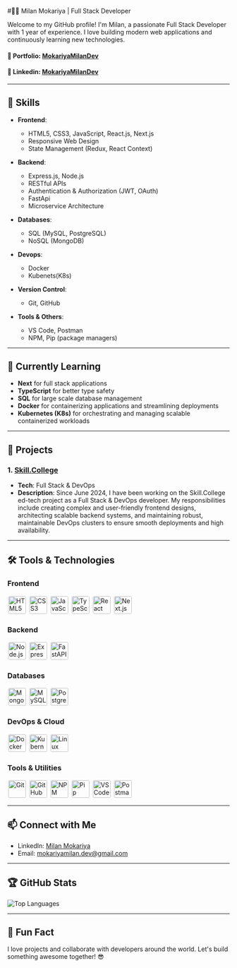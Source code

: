 #👨‍💻 Milan Mokariya | Full Stack Developer

Welcome to my GitHub profile! I'm Milan, a passionate Full Stack Developer with 1 year of experience. I love building modern web applications and continuously learning new technologies.

#### 🔗 **Portfolio**: [MokariyaMilanDev](https://mokariyamilandev.github.io/MokariyaMilanDev/)

#### 🔗 **Linkedin**: [MokariyaMilanDev](https://www.linkedin.com/in/mokariya-milan-dev)

---

## 🚀 Skills

- **Frontend**:

  - HTML5, CSS3, JavaScript, React.js, Next.js
  - Responsive Web Design
  - State Management (Redux, React Context)

- **Backend**:

  - Express.js, Node.js
  - RESTful APIs
  - Authentication & Authorization (JWT, OAuth)
  - FastApi
  - Microservice Architecture

- **Databases**:

  - SQL (MySQL, PostgreSQL)
  - NoSQL (MongoDB)

- **Devops**:

  - Docker
  - Kubenets(K8s)

- **Version Control**:

  - Git, GitHub

- **Tools & Others**:
  - VS Code, Postman
  - NPM, Pip (package managers)

---

## 🌱 Currently Learning

- **Next** for full stack applications
- **TypeScript** for better type safety
- **SQL** for large scale database management
- **Docker** for containerizing applications and streamlining deployments
- **Kubernetes (K8s)** for orchestrating and managing scalable containerized workloads

---

## 💼 Projects

### 1. **[Skill.College](https://www.skill.college)**

- **Tech**: Full Stack & DevOps
- **Description**: Since June 2024, I have been working on the Skill.College ed-tech project as a Full Stack & DevOps developer. My responsibilities include creating complex and user-friendly frontend designs, architecting scalable backend systems, and maintaining robust, maintainable DevOps clusters to ensure smooth deployments and high availability.

---

## 🛠️ Tools & Technologies

### Frontend

<div>
  <img style="height:40px; border-radius:5px; padding: 2px;" src="https://img.shields.io/badge/-HTML5-E34F26?logo=html5&logoColor=ffffff&style=flat-square" alt="HTML5" />
  <img style="height:40px; border-radius:5px; padding: 2px;" src="https://img.shields.io/badge/-CSS3-1572B6?logo=css3&logoColor=ffffff&style=flat-square" alt="CSS3" />
  <img style="height:40px; border-radius:5px; padding: 2px;" alt="JavaScript" src="https://img.shields.io/badge/-JavaScript-F7DF1E?logo=javascript&logoColor=ffffff&style=flat-square" />
  <img style="height:40px; border-radius:5px; padding: 2px;" alt="TypeScript" src="https://img.shields.io/badge/-TypeScript-3178C6?logo=typescript&logoColor=ffffff&style=flat-square" />
  <img style="height:40px; border-radius:5px; padding: 2px;" alt="React" src="https://img.shields.io/badge/-React-61DAFB?logo=react&logoColor=ffffff&style=flat-square" />
  <img style="height:40px; border-radius:5px; padding: 2px;" alt="Next.js" src="https://img.shields.io/badge/-Next.js-000000?logo=nextdotjs&logoColor=ffffff&style=flat-square" />
</div>

### Backend

<div>
  <img style="height:40px; border-radius:5px; padding: 2px;" alt="Node.js" src="https://img.shields.io/badge/-Node.js-339933?logo=nodedotjs&logoColor=ffffff&style=flat-square" />
  <img style="height:40px; border-radius:5px; padding: 2px;" alt="Express.js" src="https://img.shields.io/badge/-Express.js-000000?logo=express&logoColor=ffffff&style=flat-square" />
  <img style="height:40px; border-radius:5px; padding: 2px;" alt="FastAPI" src="https://img.shields.io/badge/-FastAPI-009688?logo=fastapi&logoColor=ffffff&style=flat-square" />
</div>

### Databases

<div>
  <img style="height:40px; border-radius:5px; padding: 2px;" alt="MongoDB" src="https://img.shields.io/badge/-MongoDB-47A248?logo=mongodb&logoColor=ffffff&style=flat-square" />
  <img style="height:40px; border-radius:5px; padding: 2px;" alt="MySQL" src="https://img.shields.io/badge/-MySQL-4479A1?logo=mysql&logoColor=ffffff&style=flat-square" />
  <img style="height:40px; border-radius:5px; padding: 2px;" alt="PostgreSQL" src="https://img.shields.io/badge/-PostgreSQL-4169E1?logo=postgresql&logoColor=ffffff&style=flat-square" />
</div>

### DevOps & Cloud

<div>
  <img style="height:40px; border-radius:5px; padding: 2px;" alt="Docker" src="https://img.shields.io/badge/-Docker-2496ED?logo=docker&logoColor=ffffff&style=flat-square" />
  <img style="height:40px; border-radius:5px; padding: 2px;" alt="Kubernetes" src="https://img.shields.io/badge/-Kubernetes-326CE5?logo=kubernetes&logoColor=ffffff&style=flat-square" />
  <img style="height:40px; border-radius:5px; padding: 2px;" alt="Linux" src="https://img.shields.io/badge/-Linux-FCC624?logo=linux&logoColor=000000&style=flat-square" />
</div>

### Tools & Utilities

<div>
  <img style="height:40px; border-radius:5px; padding: 2px;" alt="Git" src="https://img.shields.io/badge/-Git-F05032?logo=git&logoColor=ffffff&style=flat-square" />
  <img style="height:40px; border-radius:5px; padding: 2px;" alt="GitHub" src="https://img.shields.io/badge/-GitHub-181717?logo=github&logoColor=ffffff&style=flat-square" />
  <img style="height:40px; border-radius:5px; padding: 2px;" alt="NPM" src="https://img.shields.io/badge/-NPM-CB3837?logo=npm&logoColor=ffffff&style=flat-square" />
  <img style="height:40px; border-radius:5px; padding: 2px;" alt="Pip" src="https://img.shields.io/badge/-Pip-3776AB?logo=pypi&logoColor=ffffff&style=flat-square" />
  <img style="height:40px; border-radius:5px; padding: 2px;" alt="VS Code" src="https://img.shields.io/badge/-VS%20Code-007ACC?logo=visualstudiocode&logoColor=ffffff&style=flat-square" />
  <img style="height:40px; border-radius:5px; padding: 2px;" alt="Postman" src="https://img.shields.io/badge/-Postman-FF6C37?logo=postman&logoColor=ffffff&style=flat-square" />
</div>

---

## 📫 Connect with Me

- LinkedIn: [Milan Mokariya](https://www.linkedin.com/in/mokariya-milan-dev)
- Email: [mokariyamilan.dev@gmail.com](mailto:mokariyamilan.dev@gmail.com)

---

## 🏆 GitHub Stats

<!-- ![Milan's GitHub Stats](https://github-readme-stats.vercel.app/api?username=MokariyaMilanDev&show_icons=true&count_private=true&hide_title=true&hide=prs&theme=radical) -->

![Top Languages](https://github-readme-stats.vercel.app/api/top-langs/?username=MokariyaMilanDev&layout=compact&theme=radical)

---

## 🎉 Fun Fact

I love projects and collaborate with developers around the world. Let's build something awesome together! 😎
